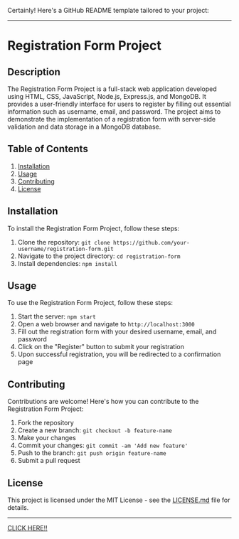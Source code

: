 Certainly! Here's a GitHub README template tailored to your project:

---

# Registration Form Project

## Description

The Registration Form Project is a full-stack web application developed using HTML, CSS, JavaScript, Node.js, Express.js, and MongoDB. It provides a user-friendly interface for users to register by filling out essential information such as username, email, and password. The project aims to demonstrate the implementation of a registration form with server-side validation and data storage in a MongoDB database.

## Table of Contents

1. [Installation](#installation)
2. [Usage](#usage)
3. [Contributing](#contributing)
4. [License](#license)

## Installation

To install the Registration Form Project, follow these steps:

1. Clone the repository: `git clone https://github.com/your-username/registration-form.git`
2. Navigate to the project directory: `cd registration-form`
3. Install dependencies: `npm install`

## Usage

To use the Registration Form Project, follow these steps:

1. Start the server: `npm start`
2. Open a web browser and navigate to `http://localhost:3000`
3. Fill out the registration form with your desired username, email, and password
4. Click on the "Register" button to submit your registration
5. Upon successful registration, you will be redirected to a confirmation page

## Contributing

Contributions are welcome! Here's how you can contribute to the Registration Form Project:

1. Fork the repository
2. Create a new branch: `git checkout -b feature-name`
3. Make your changes
4. Commit your changes: `git commit -am 'Add new feature'`
5. Push to the branch: `git push origin feature-name`
6. Submit a pull request

## License

This project is licensed under the MIT License - see the [LICENSE.md](LICENSE.md) file for details.

---





 <a href="https://registration-form-ll1s.onrender.com"   target="blank"> CLICK HERE!!</a>


        

